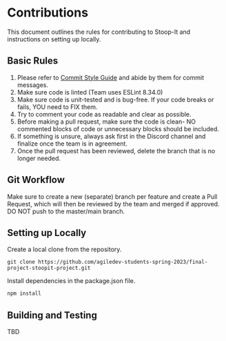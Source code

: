 # Contributions
This document outlines the rules for contributing to Stoop-It and instructions on setting up locally. 

## Basic Rules
1. Please refer to [Commit Style Guide](https://gist.github.com/ericavonb/3c79e5035567c8ef3267) and abide by them for commit messages.
2. Make sure code is linted (Team uses ESLint 8.34.0)
3. Make sure code is unit-tested and is bug-free. If your code breaks or fails, YOU need to FIX them.
4. Try to comment your code as readable and clear as possible.
5. Before making a pull request, make sure the code is clean- NO commented blocks of code or unnecessary blocks should be included.
6. If something is unsure, always ask first in the Discord channel and finalize once the team is in agreement.
7. Once the pull request has been reviewed, delete the branch that is no longer needed.
## Git Workflow
Make sure to create a new (separate) branch per feature and create a Pull Request, which will then be reviewed by the team and merged if approved.
</br>
DO NOT push to the master/main branch.
## Setting up Locally
Create a local clone from the repository.
```
git clone https://github.com/agiledev-students-spring-2023/final-project-stoopit-project.git
``` 
Install dependencies in the package.json file.
```javascript
npm install
```
## Building and Testing 
TBD


